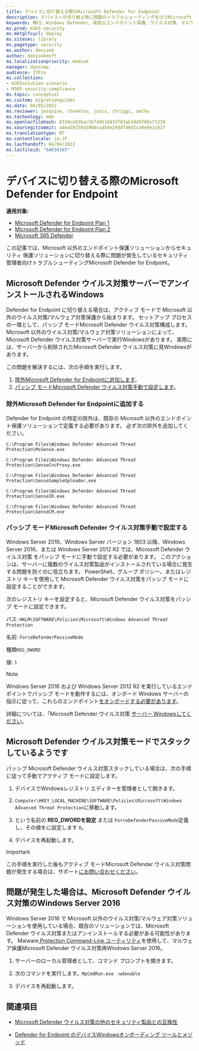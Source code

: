 ```yaml
---
title: デバイスに切り替える際のMicrosoft Defender for Endpoint
description: デバイスへの切り替え時に問題のトラブルシューティングを行うMicrosoft Defender for Endpoint。
keywords: 移行、Windows Defender、高度なエンドポイント保護、ウイルス対策、マルウェア対策、パッシブ モード、アクティブ モード、トラブルシューティング
ms.prod: m365-security
ms.mktglfcycl: deploy
ms.sitesec: library
ms.pagetype: security
ms.author: deniseb
author: denisebmsft
ms.localizationpriority: medium
manager: dansimp
audience: ITPro
ms.collection:
- m365solution-scenario
- M365-security-compliance
ms.topic: conceptual
ms.custom: migrationguides
ms.date: 04/01/2022
ms.reviewer: jesquive, chventou, jonix, chriggs, owtho
ms.technology: mde
ms.openlocfilehash: 8334ce03bac5b7d4518433f83ab34d5f86e71339
ms.sourcegitcommit: adea59259a5900cad5de29ddf46d1ca9e9e1c82f
ms.translationtype: MT
ms.contentlocale: ja-JP
ms.lasthandoff: 04/04/2022
ms.locfileid: "64634165"
---
```

# <a name="troubleshooting-issues-when-switching-to-microsoft-defender-for-endpoint"></a>デバイスに切り替える際のMicrosoft Defender for Endpoint

**適用対象:**
- [Microsoft Defender for Endpoint Plan 1](https://go.microsoft.com/fwlink/?linkid=2154037)
- [Microsoft Defender for Endpoint Plan 2](https://go.microsoft.com/fwlink/?linkid=2154037)
- [Microsoft 365 Defender](https://go.microsoft.com/fwlink/?linkid=2118804)

この記事では、Microsoft 以外のエンドポイント保護ソリューションからセキュリティ 保護ソリューションに切り替える際に問題が発生しているセキュリティ管理者向けトラブルシューティングMicrosoft Defender for Endpoint。

## <a name="microsoft-defender-antivirus-is-getting-uninstalled-on-windows-server"></a>Microsoft Defender ウイルス対策サーバーでアンインストールされるWindows

Defender for Endpoint に切り替える場合は、アクティブ モードで Microsoft 以外のウイルス対策/マルウェア対策保護から始まります。 セットアップ プロセスの一環として、パッシブ モードMicrosoft Defender ウイルス対策構成します。 Microsoft 以外のウイルス対策/マルウェア対策ソリューションによって、Microsoft Defender ウイルス対策サーバーで実行Windowsがあります。 実際には、サーバーから削除されたMicrosoft Defender ウイルス対策に見Windowsがあります。

この問題を解決するには、次の手順を実行します。

1. [除外Microsoft Defender for Endpointに追加します](#add-microsoft-defender-for-endpoint-to-the-exclusion-list)。
2. [パッシブ モードMicrosoft Defender ウイルス対策手動で設定します](#set-microsoft-defender-antivirus-to-passive-mode-manually)。

### <a name="add-microsoft-defender-for-endpoint-to-the-exclusion-list"></a>除外Microsoft Defender for Endpointに追加する

Defender for Endpoint の特定の除外は、既存の Microsoft 以外のエンドポイント保護ソリューションで定義する必要があります。 必ず次の除外を追加してください。

`C:\Program Files\Windows Defender Advanced Threat Protection\MsSense.exe`

`C:\Program Files\Windows Defender Advanced Threat Protection\SenseCncProxy.exe`

`C:\Program Files\Windows Defender Advanced Threat Protection\SenseSampleUploader.exe`

`C:\Program Files\Windows Defender Advanced Threat Protection\SenseIR.exe`

`C:\Program Files\Windows Defender Advanced Threat Protection\SenseCM.exe`

### <a name="set-microsoft-defender-antivirus-to-passive-mode-manually"></a>パッシブ モードMicrosoft Defender ウイルス対策手動で設定する

Windows Server 2019、Windows Server バージョン 1803 以降、Windows Server 2016、または Windows Server 2012 R2 では、Microsoft Defender ウイルス対策 をパッシブ モードに手動で設定する必要があります。 このアクションは、サーバーに複数のウイルス対策製品がインストールされている場合に発生する問題を防ぐのに役立ちます。 PowerShell、グループ ポリシー、またはレジストリ キーを使用して Microsoft Defender ウイルス対策をパッシブ モードに設定することができます。

次のレジストリ キーを設定すると、Microsoft Defender ウイルス対策をパッシブ モードに設定できます。

パス: `HKLM\SOFTWARE\Policies\Microsoft\Windows Advanced Threat Protection`

名前: `ForceDefenderPassiveMode`

種類`REG_DWORD`

値: `1`

> [!NOTE]
> Windows Server 2016 および Windows Server 2012 R2 を実行しているエンドポイントでパッシブ モードを動作するには、オンボード Windows サーバーの指示に従って、これらのエンドポイント[をオンボードする必要があります](configure-server-endpoints.md#windows-server-2012-r2-and-windows-server-2016)。

詳細については、「Microsoft Defender ウイルス対策 [サーバー Windowsしてください](microsoft-defender-antivirus-on-windows-server.md)。

## <a name="microsoft-defender-antivirus-seems-to-be-stuck-in-passive-mode"></a>Microsoft Defender ウイルス対策モードでスタックしているようです

パッシブ Microsoft Defender ウイルス対策スタックしている場合は、次の手順に従って手動でアクティブ モードに設定します。

1. デバイスでWindowsレジストリ エディターを管理者として開きます。

2. `Computer\HKEY_LOCAL_MACHINE\SOFTWARE\Policies\Microsoft\Windows Advanced Threat Protection`に移動します。

3. という名前の **REG_DWORDを設定** または `ForceDefenderPassiveMode`定義し、その値をに設定します `0`。

4. デバイスを再起動します。

> [!IMPORTANT]
> この手順を実行した後もアクティブ モードMicrosoft Defender ウイルス対策問題が発生する場合は、サポート[にお問い合わせください](../../admin/get-help-support.md)。

## <a name="i-am-having-trouble-re-enabling-microsoft-defender-antivirus-on-windows-server-2016"></a>問題が発生した場合は、Microsoft Defender ウイルス対策のWindows Server 2016

Windows Server 2016 で Microsoft 以外のウイルス対策/マルウェア対策ソリューションを使用している場合、既存のソリューションでは、Microsoft Defender ウイルス対策またはアンインストールする必要がある可能性があります。 Malware[ Protection Command-Line ユーティリティ](command-line-arguments-microsoft-defender-antivirus.md)を使用して、マルウェア保護Microsoft Defender ウイルス対策再Windows Server 2016。

1. サーバーのローカル管理者として、コマンド プロンプトを開きます。

2. 次のコマンドを実行します。`MpCmdRun.exe -wdenable`

3. デバイスを再起動します。

## <a name="see-also"></a>関連項目

- [Microsoft Defender ウイルス対策の他のセキュリティ製品との互換性](microsoft-defender-antivirus-compatibility.md)

- [Defender for Endpoint のデバイスWindowsオンボーディング ツールとメソッド](configure-endpoints.md) 
